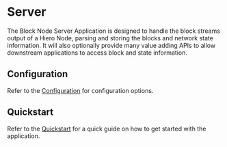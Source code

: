 # Server

The Block Node Server Application is designed to handle the block streams output of a Hiero Node, parsing and storing
the blocks and network state information. It will also optionally provide many value adding APIs to allow downstream
applications to access block and state information.

<More details to come>

## Configuration

Refer to the [Configuration](configuration.md) for configuration options.

## Quickstart

Refer to the [Quickstart](quickstart.md) for a quick guide on how to get started with the application.
